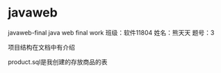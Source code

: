 # javaweb
javaweb-final
java web final work 班级：软件11804 姓名：熊天天 题号：3

项目结构在文档中有介绍

product.sql是我创建的存放商品的表
